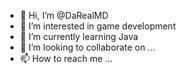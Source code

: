 - 👋 Hi, I’m @DaRealMD
- 👀 I’m interested in game development
- 🌱 I’m currently learning Java
- 💞️ I’m looking to collaborate on ...
- 📫 How to reach me ...

<!---
DaRealMD/DaRealMD is a ✨ special ✨ repository because its `README.md` (this file) appears on your GitHub profile.
You can click the Preview link to take a look at your changes.
--->
